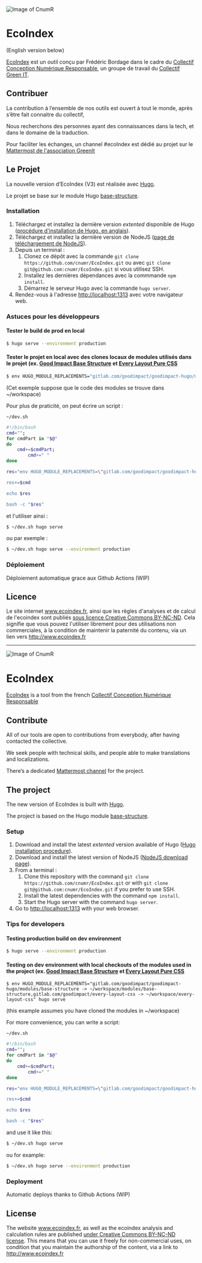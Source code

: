 ![Image of CnumR](./collectif-conception-numerique-responsable-logo.png)

# EcoIndex

(English version below)

[EcoIndex](http://www.ecoindex.fr/) est un outil conçu par Frédéric Bordage dans le cadre du 
[Collectif Conception Numérique Responsable](https://collectif.greenit.fr/), un groupe de travail du [Collectif Green IT](https://www.greenit.fr/).

## Contribuer

La contribution à l’ensemble de nos outils est ouvert à tout le monde, après s’être fait connaitre du collectif,

Nous recherchons des personnes ayant des connaissances dans la tech, et dans le domaine de la traduction.

Pour faciliter les échanges, un channel #ecoIndex est dédié au projet sur le [Mattermost de l'association GreenIt](https://chat.greenit.eco/)

## Le Projet

La nouvelle version d’EcoIndex (V3) est réalisée avec [Hugo](https://gohugo.io/).

Le projet se base sur le module Hugo [base-structure](https://gitlab.com/goodimpact/goodimpact-hugo/modules/base-structure).

### Installation

1. Téléchargez et installez la dernière version _extented_ disponible de Hugo
   ([procédure d'installation de Hugo, en anglais](https://gohugo.io/getting-started/installing/)).
2. Téléchargez et installez la dernière version de NodeJS
   ([page de téléchargement de NodeJS](https://nodejs.org/fr/download/)).
3. Depuis un terminal :
   1. Clonez ce dépôt avec la commande `git clone https://github.com/cnumr/EcoIndex.git` ou avec
      `git clone git@github.com:cnumr/EcoIndex.git` si vous utilisez SSH.
   2. Installez les dernières dépendances avec la commmande `npm install`.
   3. Démarrez le serveur Hugo avec la commande `hugo server`.
4. Rendez-vous à l'adresse <http://localhost:1313> avec votre navigateur web.

### Astuces pour les développeurs

#### Tester le build de prod en local

```sh
$ hugo serve --environment production
```

#### Tester le projet en local avec des clones locaux de modules utilisés dans le projet (ex. [Good Impact Base Structure](https://gitlab.com/goodimpact/goodimpact-hugo/modules/base-structure/edit#js-general-project-settings) et [Every Layout Pure CSS](https://gitlab.com/goodimpact/every-layout-css)

```sh
$ env HUGO_MODULE_REPLACEMENTS="gitlab.com/goodimpact/goodimpact-hugo/modules/base-structure -> ~/workspace/modules/base-structure,gitlab.com/goodimpact/every-layout-css -> ~/workspace/every-layout-css" hugo serve
```

(Cet exemple suppose que le code des modules se trouve dans ~/workspace)

Pour plus de praticité, on peut écrire un script :

`~/dev.sh`
```sh
#!/bin/bash
cmd="";
for cmdPart in "$@"
do
    cmd+=$cmdPart;
		cmd+=" "
done

res="env HUGO_MODULE_REPLACEMENTS=\"gitlab.com/goodimpact/goodimpact-hugo/modules/base-structure -> ~/workspace/modules/base-structure,gitlab.com/goodimpact/every-layout-css -> ~/workspace/every-layout-css"\" "

res+=$cmd

echo $res

bash -c "$res"
```

et l'utiliser ainsi :

```sh
$ ~/dev.sh hugo serve
```
ou par exemple :

```sh
$ ~/dev.sh hugo serve --environment production
```

### Déploiement

Déploiement automatique grace aux Github Actions (WIP)

## Licence

Le site internet www.ecoindex.fr, ainsi que les règles d'analyses et de calcul de l'ecoindex sont publiés [sous licence Creative Commons BY-NC-ND](LICENSE.md). Cela signifie que vous pouvez l'utiliser librement pour des utilisations non commerciales, à la condition de maintenir la paternité du contenu, via un lien vers http://www.ecoindex.fr 


---

![Image of CnumR](./collectif-conception-numerique-responsable-logo.png)

# EcoIndex

[EcoIndex](http://www.ecoindex.fr/) is a tool from the french
[Collectif Conception Numérique Responsable](https://collectif.greenit.fr/)

## Contribute

All of our tools are open to contributions from everybody, after having contacted the collective.

We seek people with technical skills, and people able to make translations and localizations.

There’s a dedicated [Mattermost channel](https://chat.greenit.eco/) for the project.

## The project

The new version of EcoIndex is built with [Hugo](https://gohugo.io/).

The project is based on the Hugo module [base-structure](https://gitlab.com/goodimpact/goodimpact-hugo/modules/base-structure).

### Setup

1. Download and install the latest _extented_ version available of Hugo
   ([Hugo installation procedure](https://gohugo.io/getting-started/installing/)).
2. Download and install the latest version of NodeJS ([NodeJS download page](https://nodejs.org/en/download/)).
3. From a terminal :
   1. Clone this repository with the command `git clone https://github.com/cnumr/EcoIndex.git` or with
      `git clone git@github.com:cnumr/EcoIndex.git` if you prefer to use SSH.
   2. Install the latest dependencies with the command `npm install`.
   3. Start the Hugo server with the command `hugo server`.
4. Go to <http://localhost:1313> with your web browser.

### Tips for developers

#### Testing production build on dev environment

```sh
$ hugo serve --environment production
```

#### Testing on dev environment with local checkouts of the modules used in the project (ex. [Good Impact Base Structure](https://gitlab.com/goodimpact/goodimpact-hugo/modules/base-structure/edit#js-general-project-settings) et [Every Layout Pure CSS](https://gitlab.com/goodimpact/every-layout-css)

```
$ env HUGO_MODULE_REPLACEMENTS="gitlab.com/goodimpact/goodimpact-hugo/modules/base-structure -> ~/workspace/modules/base-structure,gitlab.com/goodimpact/every-layout-css -> ~/workspace/every-layout-css" hugo serve
```
(this example assumes you have cloned the modules in ~/workspace)

For more convenience, you can write a script:

`~/dev.sh`
```sh
#!/bin/bash
cmd="";
for cmdPart in "$@"
do
    cmd+=$cmdPart;
		cmd+=" "
done

res="env HUGO_MODULE_REPLACEMENTS=\"gitlab.com/goodimpact/goodimpact-hugo/modules/base-structure -> ~/workspace/modules/base-structure,gitlab.com/goodimpact/every-layout-css -> ~/workspace/every-layout-css"\" "

res+=$cmd

echo $res

bash -c "$res"
```

and use it like this:

```sh
$ ~/dev.sh hugo serve
```
ou for example:

```sh
$ ~/dev.sh hugo serve --environment production
```

### Deployment

Automatic deploys thanks to Github Actions (WIP)

## License

The website www.ecoindex.fr, as well as the ecoindex analysis and calculation rules are published [under Creative Commons BY-NC-ND license](LICENSE.md). This means that you can use it freely for non-commercial uses, on condition that you maintain the authorship of the content, via a link to http://www.ecoindex.fr
